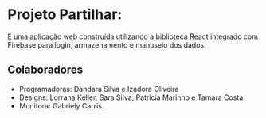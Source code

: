 # Projeto Partilhar:

É uma aplicação web construída utilizando a biblioteca React integrado com Firebase para login, armazenamento e manuseio dos dados.

## Colaboradores

* Programadoras: Dandara Silva e Izadora Oliveira
* Designs: Lorrana Keller, Sara Silva, Patrícia Marinho e Tamara Costa
* Monitora: Gabriely Carris.
